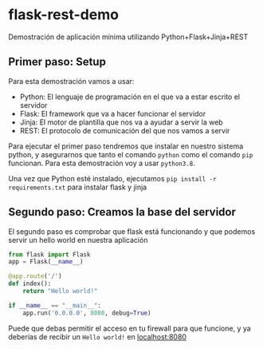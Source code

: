 # flask-rest-demo
Demostración de aplicación mínima utilizando Python+Flask+Jinja+REST

## Primer paso: Setup

Para esta demostración vamos a usar:

- Python: El lenguaje de programación en el que va a estar escrito el servidor
- Flask: El framework que va a hacer funcionar el servidor
- Jinja: El motor de plantilla que nos va a ayudar a servir la web
- REST: El protocolo de comunicación del que nos vamos a servir

Para ejecutar el primer paso tendremos que instalar en nuestro sistema python, y asegurarnos que tanto el comando `python` como el comando `pip` funcionan. Para esta demostración voy a usar `python3.8`.

Una vez que Python esté instalado, ejecutamos `pip install -r requirements.txt` para instalar flask y jinja

## Segundo paso: Creamos la base del servidor

El segundo paso es comprobar que flask está funcionando y que podemos servir un hello world en nuestra aplicación

```python
from flask import Flask
app = Flask(__name__)

@app.route('/')
def index():
    return "Hello world!"

if __name__ == "__main__":
    app.run('0.0.0.0', 8080, debug=True)
```

Puede que debas permitir el acceso en tu firewall para que funcione, y ya deberías de recibir un `Hello world!` en [localhost:8080](localhost:8080)